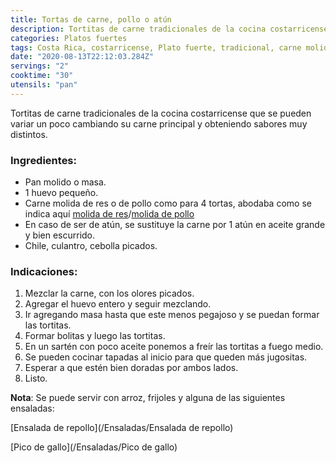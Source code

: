 ```yaml
---
title: Tortas de carne, pollo o atún
description: Tortitas de carne tradicionales de la cocina costarricense y algunas variantes
categories: Platos fuertes
tags: Costa Rica, costarricense, Plato fuerte, tradicional, carne molida, tortas, atun, molida de pollo
date: "2020-08-13T22:12:03.284Z"
servings: "2"
cooktime: "30"
utensils: "pan"
---
```

Tortitas de carne tradicionales de la cocina costarricense que se pueden variar un poco cambiando su carne principal y obteniendo sabores muy distintos.

### Ingredientes:

- Pan molido o masa.
- 1 huevo pequeño.
- Carne molida de res o de pollo como para 4 tortas, abodaba como se indica aquí [molida de res](/Adobes/#res)/[molida de pollo](/Adobes/#molida-pollo)
- En caso de ser de atún, se sustituye la carne por 1 atún en aceite grande y bien escurrido.
- Chile, culantro, cebolla picados.

### Indicaciones:

1. Mezclar la carne, con los olores picados.
2. Agregar el huevo entero y seguir mezclando.
3. Ir agregando masa hasta que este menos pegajoso y se puedan formar las tortitas.
4. Formar bolitas y luego las tortitas. 
5. En un sartén con poco aceite ponemos a freír las tortitas a fuego medio. 
6. Se pueden cocinar tapadas al inicio para que queden más jugositas.
7. Esperar a que estén bien doradas por ambos lados.
8. Listo.

**Nota**: Se puede servir con arroz, frijoles y alguna de las siguientes ensaladas:

[Ensalada de repollo](/Ensaladas/Ensalada de repollo)

[Pico de gallo](/Ensaladas/Pico de gallo)
